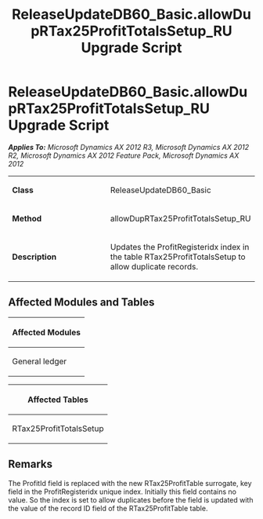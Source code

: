 ﻿---
title: ReleaseUpdateDB60_Basic.allowDupRTax25ProfitTotalsSetup_RU Upgrade Script
TOCTitle: ReleaseUpdateDB60_Basic.allowDupRTax25ProfitTotalsSetup_RU Upgrade Script
ms:assetid: af50d0b7-3d3b-bf87-6a1a-c4e71ffa5eb0
ms:mtpsurl: https://msdn.microsoft.com/en-us/library/JJ686566(v=AX.60)
ms:contentKeyID: 49710520
ms.date: 05/18/2015
mtps_version: v=AX.60
---

# ReleaseUpdateDB60\_Basic.allowDupRTax25ProfitTotalsSetup\_RU Upgrade Script 


_**Applies To:** Microsoft Dynamics AX 2012 R3, Microsoft Dynamics AX 2012 R2, Microsoft Dynamics AX 2012 Feature Pack, Microsoft Dynamics AX 2012_

<table>
<colgroup>
<col style="width: 50%" />
<col style="width: 50%" />
</colgroup>
<tbody>
<tr class="odd">
<td><p><strong>Class</strong></p></td>
<td><p>ReleaseUpdateDB60_Basic</p></td>
</tr>
<tr class="even">
<td><p><strong>Method</strong></p></td>
<td><p>allowDupRTax25ProfitTotalsSetup_RU</p></td>
</tr>
<tr class="odd">
<td><p><strong>Description</strong></p></td>
<td><p>Updates the ProfitRegisteridx index in the table RTax25ProfitTotalsSetup to allow duplicate records.</p></td>
</tr>
</tbody>
</table>


## Affected Modules and Tables

<table>
<colgroup>
<col style="width: 100%" />
</colgroup>
<thead>
<tr class="header">
<th><p>Affected Modules</p></th>
</tr>
</thead>
<tbody>
<tr class="odd">
<td><p>General ledger</p></td>
</tr>
</tbody>
</table>


<table>
<colgroup>
<col style="width: 100%" />
</colgroup>
<thead>
<tr class="header">
<th><p>Affected Tables</p></th>
</tr>
</thead>
<tbody>
<tr class="odd">
<td><p>RTax25ProfitTotalsSetup</p></td>
</tr>
</tbody>
</table>


## Remarks

The ProfitId field is replaced with the new RTax25ProfitTable surrogate, key field in the ProfitRegisteridx unique index. Initially this field contains no value. So the index is set to allow duplicates before the field is updated with the value of the record ID field of the RTax25ProfitTable table.

  


